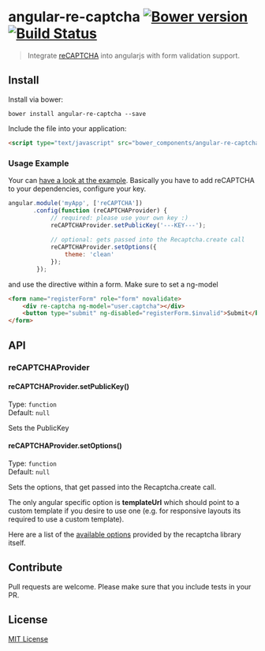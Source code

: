 # angular-re-captcha [![Bower version][bower-image]][bower-url] [![Build Status][travis-image]][travis-url] 

> Integrate [reCAPTCHA](http://www.google.com/recaptcha) into angularjs with form validation support.

## Install

Install via bower:

```shell
bower install angular-re-captcha --save
```
Include the file into your application:

```html
<script type="text/javascript" src="bower_components/angular-re-captcha/angular-re-captcha.js"></script>
```

### Usage Example
Your can [have a look at the example](example/example.html). Basically you have to add reCAPTCHA to your dependencies, configure your key.

```javascript
angular.module('myApp', ['reCAPTCHA'])
       .config(function (reCAPTCHAProvider) {
            // required: please use your own key :)
            reCAPTCHAProvider.setPublicKey('---KEY---');
            
            // optional: gets passed into the Recaptcha.create call
            reCAPTCHAProvider.setOptions({
                theme: 'clean'
            });
        });            
```
and use the directive within a form. Make sure to set a ng-model

```html
<form name="registerForm" role="form" novalidate>
    <div re-captcha ng-model="user.captcha"></div>
    <button type="submit" ng-disabled="registerForm.$invalid">Submit</button>
</form>
```

## API

### reCAPTCHAProvider

#### reCAPTCHAProvider.setPublicKey()
Type: `function`  
Default: `null`

Sets the PublicKey

#### reCAPTCHAProvider.setOptions()
Type: `function`  
Default: `null`

Sets the options, that get passed into the Recaptcha.create call. 

The only angular specific option is **templateUrl** which should point to a custom template if you desire to use one (e.g. for responsive layouts its required to use a custom template).


Here are a list of the [available options](https://developers.google.com/recaptcha/docs/customization) provided by the recaptcha library itself.

## Contribute
Pull requests are welcome. Please make sure that you include tests in your PR.

## License

[MIT License](http://en.wikipedia.org/wiki/MIT_License)

[bower-url]: http://badge.fury.io/bo/angular-re-captcha
[bower-image]: https://badge.fury.io/bo/angular-re-captcha.png

[travis-url]: http://travis-ci.org/mllrsohn/angular-re-captcha
[travis-image]: https://secure.travis-ci.org/mllrsohn/angular-re-captcha.png?branch=master